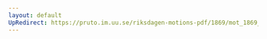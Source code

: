 ```yaml
---
layout: default
UpRedirect: https://pruto.im.uu.se/riksdagen-motions-pdf/1869/mot_1869__ak__272/mot_1869__ak__272-004.pdf
---
```


